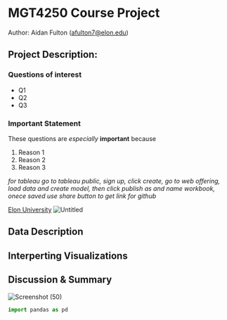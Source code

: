 # MGT4250 Course Project
Author: Aidan Fulton (afulton7@elon.edu)

## Project Description: 
### Questions of interest
- Q1
- Q2
- Q3
### Important Statement
These questions are *especially* **important** because
1. Reason 1
2. Reason 2
3. Reason 3

*for tableau go to tableau public, sign up, click create, go to web offering, load data and create model, then click publish as and name workbook,
onece saved use share button to get link for github*

[Elon University](https://www.elon.edu)
![Untitled](https://github.com/afu1t/mgt4250sping2024/assets/168783406/116a8a0c-f796-43ee-8ced-96f2dad113fb)

## Data Description
## Interperting Visualizations
## Discussion & Summary
![Screenshot (50)](https://github.com/afu1t/mgt4250sping2024/assets/168783406/4a09cb7e-64c8-46b7-aab3-240b51d914a9)

```python
import pandas as pd
```
